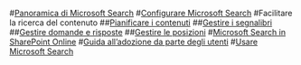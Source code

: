 #[Panoramica di Microsoft Search](overview-microsoft-search.md)
#[Configurare Microsoft Search](setup-microsoft-search.md)
#Facilitare la ricerca del contenuto
##[Pianificare i contenuti](plan-your-content.md)
##[Gestire i segnalibri](manage-bookmarks.md)
##[Gestire domande e risposte](manage-qas.md)
##[Gestire le posizioni](manage-locations.md)
#[Microsoft Search in SharePoint Online](get-started-search-in-sharepoint-online.md)
#[Guida all’adozione da parte degli utenti](user-adoption-guide.md)
#[Usare Microsoft Search](use/about-microsoft-search.md)